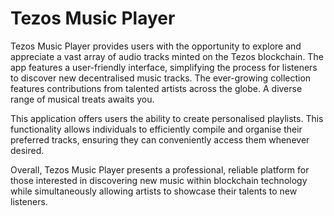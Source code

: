 # Tezos Music Player

Tezos Music Player provides users with the opportunity to explore and appreciate a vast array of audio tracks minted on the Tezos blockchain. The app features a user-friendly interface, simplifying the process for listeners to discover new decentralised music tracks. The ever-growing collection features contributions from talented artists across the globe. A diverse range of musical treats awaits you.

This application offers users the ability to create personalised playlists. This functionality allows individuals to efficiently compile and organise their preferred tracks, ensuring they can conveniently access them whenever desired.

Overall, Tezos Music Player presents a professional, reliable platform for those interested in discovering new music within blockchain technology while simultaneously allowing artists to showcase their talents to new listeners.
